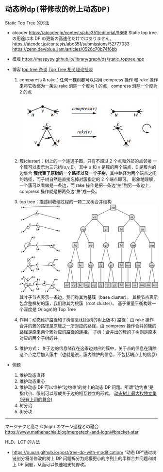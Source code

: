 # `动态树dp(带修改的树上动态DP)`

Static Top Tree 的方法

- atcoder
  https://atcoder.jp/contests/abc351/editorial/9868
  Static top tree の用途は木 DP の更新の高速化だけではありません。
  https://atcoder.jp/contests/abc351/submissions/52777033
  https://zenn.dev/blue_jam/articles/0526c70b74f6bb
- 模版
  https://maspypy.github.io/library/graph/ds/static_toptree.hpp

- 博客
  [top tree 杂谈](https://negiizhao.blog.uoj.ac/blog/4912)
  [Top Tree 相关理论扯淡](https://www.cnblogs.com/ExplodingKonjac/p/17890636.html)

  1. comparess & rake：任何一棵树都可以只用 compress 操作 和 rake 操作来将它收缩为一条边
     rake 消除一个度为 1 的点，compress 消除一个度为 2 的点
     ![Alt text](image-1.png)
  2. 簇(cluster)：树上的一个连通子图，只有不超过 2 个点和外部的点邻接
     一个簇可以表示为三元组(u,v,E)，其中 u 和 v 是簇的两个端点，E 是簇内的边集合
     **簇代表了原树的一个路径以及一个子树**，其中路径为两个端点之间的路径，而子树自然是直接忘掉对簇指定的 2 个端点即可。
     形象地理解，一个簇可以看做是一条边，而 rake 操作是把一条边“拍”到另一条边上，compress 操作就是把两条边“拼”成一条。

  3. top tree：描述树收缩过程的一颗二叉树合并结构
     ![左：收缩树，右：topTree](image.png)
     其叶子节点表示一条边，我们称其为基簇（base cluster）。
     其根节点表示包含整棵树的簇，我们称其为根簇（root cluster）。
     基于重量平衡构建一个深度是 O(logn)的 Top Tree
  4. 作用：动态维护路径和子树信息(线段树的树上版本)
     路径：由 rake 操作合并的簇的路径是原簇之一所对应的路径，由 compress 操作合并的簇的路径是原来两个簇对应的路径的连接。
     子树：合并出的簇的子树则是原本对应的两个子树的并。
  5. 维护方式：
     关于边的信息储存在这条边对应的簇中，关于点的信息在消除这个点之后加入簇中（也就是说，簇内维护的信息，不包括端点上的信息）

- 例题

  1. 维护动态直径
  2. 维护动态重心
  3. 维护动态 DP
     可以维护“边约束”的树上的动态 DP 问题。所谓“边约束”是指代价、限制可以写成关于边的相互独立的形式。
     [动态树上最大权独立集(没有上司的舞会)](https://www.luogu.com.cn/problem/P4751)
  4. 树分治
  5. 树分块

---

マージテクと高さ O(logn) のマージ過程との融合
https://www.mathenachia.blog/mergetech-and-logn/#bracket-star

HLD、LCT 的方法

- https://ouuan.github.io/post/tree-dp-with-modification/
  “动态 DP”通过树链剖分将带修改的树上 DP 问题拆分为规模更小的序列上的半群合并问题和树上 DP 问题，从而可以快速地支持修改。
